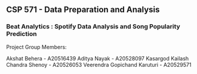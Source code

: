 ## CSP 571 - Data Preparation and Analysis
### Beat Analytics : Spotify Data Analysis and Song Popularity Prediction

Project Group Members:

Akshat Behera - A20516439
Aditya Nayak - A20528097
Kasargod Kailash Chandra Shenoy - A20526053
Veerendra Gopichand Karuturi - A20529571
